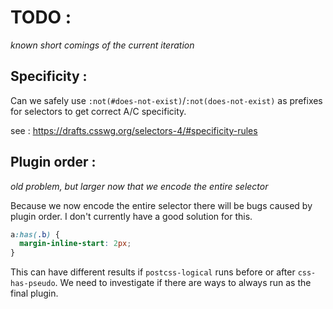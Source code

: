 # TODO :

_known short comings of the current iteration_

## Specificity :

Can we safely use `:not(#does-not-exist)`/`:not(does-not-exist)` as prefixes for selectors to get correct A/C specificity.

see : https://drafts.csswg.org/selectors-4/#specificity-rules


## Plugin order :

_old problem, but larger now that we encode the entire selector_

Because we now encode the entire selector there will be bugs caused by plugin order.
I don't currently have a good solution for this.

```css
a:has(.b) {
  margin-inline-start: 2px;
}
```

This can have different results if `postcss-logical` runs before or after `css-has-pseudo`.
We need to investigate if there are ways to always run as the final plugin.
